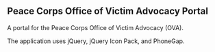 Peace Corps Office of Victim Advocacy Portal
---

A portal for the Peace Corps Office of Victim Advocacy (OVA).

The application uses jQuery, jQuery Icon Pack, and PhoneGap.
